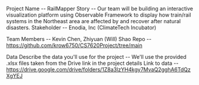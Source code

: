 Project
Name -- RailMapper
Story -- Our team will be building an interactive visualization platform using Observable Framework to display how train/rail systems in the Northeast area are affected by and recover after natural disasters. 
Stakeholder -- Enodia, Inc (ClimateTech Incubator)

Team
Members -- Kevin Chen, Zhiyuan (Will) Shao
Repo -- https://github.com/krow6750/CS7620Project/tree/main

Data
Describe the data you'll use for the project -- We'll use the provided .xlsx files taken from the Drive link in the project details
Link to data -- https://drive.google.com/drive/folders/1Z8a3lzYH4kgy7MvaQ2gghA6TdQzXgYEJ
